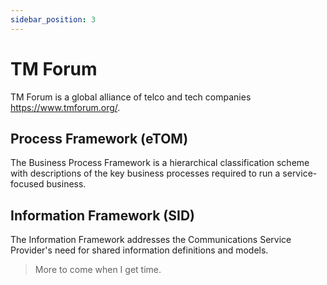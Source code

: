 ```yaml
---
sidebar_position: 3
---
```


# TM Forum

TM Forum is a global alliance of telco and tech companies https://www.tmforum.org/.

## Process Framework (eTOM)

The Business Process Framework is a hierarchical classification scheme with descriptions of the key business processes required to run a service-focused business.

## Information Framework (SID)

The Information Framework addresses the Communications Service Provider's need for shared information definitions and models.

> More to come when I get time.
